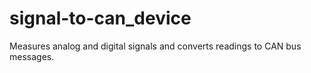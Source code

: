 # signal-to-can_device
Measures analog and digital signals and converts readings to CAN bus messages.
